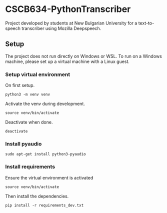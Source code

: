 # CSCB634-PythonTranscriber
Project developed by students at New Bulgarian University for a text-to-speech transcriber using Mozilla Deepspeech.

## Setup
The project does not run directly on Windows or WSL. To run on a Windows machine, please set up a virtual machine with a Linux guest.

### Setup virtual environment

On first setup.

`python3 -m venv venv`

Activate the venv during development.

`source venv/bin/activate`

Deactivate when done.

`deactivate`

### Install pyaudio

`sudo apt-get install python3-pyaudio`


### Install requirements

Ensure the virtual environment is activated

`source venv/bin/activate`

Then install the dependencies.

`pip install -r requirements_dev.txt`

